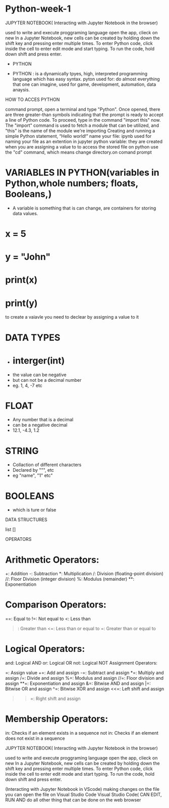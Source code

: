 # Python-week-1

JUPYTER NOTEBOOK( Interacting with Jupyter Notebook in the browser)

used to write and execute proggraming language
open the app, clieck on new 
In a Jupyter Notebook, new cells can be created by holding down the shift key and pressing enter multiple times.
 To enter Python code, click inside the cell to enter edit mode and start typing.
 To run the code, hold down shift and press enter.

*  PYTHON

*  PYTHON : is a dynamically tpyes, high, interpreted programming language which has easy syntax.
 pyton used for: do almost everything that one can imagine, used for game, development, automation, data anaysis.
 
HOW TO ACCES PYTHON

command prompt, open a terminal and type "Python". Once opened, there are three greater-than symbols indicating that the prompt is ready to accept a line of Python code.
To proceed, type in the command "import this" now. The "import" command is used to fetch a module that can be utilized, and "this" is the name of the module we're importing
Creating and running a simple Python statement, “Hello world!”
name your file: ipynb used for naming your file as an extention in jupyter
python variable: they are created when you are assigning a value to
to access the stored file on python use the "cd" command, which means change directory.on comand prompt

# VARIABLES IN PYTHON(variables in Python,whole numbers; floats, Booleans,)

* A variable is something that is can change, are containers for storing data values.

  
# x = 5
# y = "John"
# print(x)
# print(y)

to create a vaiavle you need to declear by assigning a value to it

# DATA TYPES

* # interger(int)
* the value can be negative
* but can not be a decimal number
* eg. 1, 4, -7 etc

# FLOAT

* Any number that is a decimal
* can be a negative decimal
* 12.1, -4.3, 1.2

# STRING

* Collaction of different characters 
* Declared by """, etc
* eg "name", "1" etc"

# BOOLEANS

* which is ture or false

DATA STRUCTURES

list []


OPERATORS
# Arithmetic Operators:

+: Addition
-: Subtraction
*: Multiplication
/: Division (floating-point division)
//: Floor Division (integer division)
%: Modulus (remainder)
**: Exponentiation

# Comparison Operators:

==: Equal to
!=: Not equal to
<: Less than
>: Greater than
<=: Less than or equal to
>=: Greater than or equal to

# Logical Operators:

and: Logical AND
or: Logical OR
not: Logical NOT
Assignment Operators:

=: Assign value
+=: Add and assign
-=: Subtract and assign
*=: Multiply and assign
/=: Divide and assign
%=: Modulus and assign
//=: Floor division and assign
**=: Exponentiation and assign
&=: Bitwise AND and assign
|=: Bitwise OR and assign
^=: Bitwise XOR and assign
<<=: Left shift and assign
>>=: Right shift and assign

# Membership Operators:

in: Checks if an element exists in a sequence
not in: Checks if an element does not exist in a sequence








JUPYTER NOTEBOOK( Interacting with Jupyter Notebook in the browser)

used to write and execute proggraming language
open the app, clieck on new 
In a Jupyter Notebook, new cells can be created by holding down the shift key and pressing enter multiple times.
 To enter Python code, click inside the cell to enter edit mode and start typing.
 To run the code, hold down shift and press enter.

 (Interacting with Jupyter Notebook in VScode)
 making changes on the file you can open the file on Visual Studio Code
 Visual Studio Code( CAN EDIT, RUN AND do all other thing that can be done on the web browser





 
 
